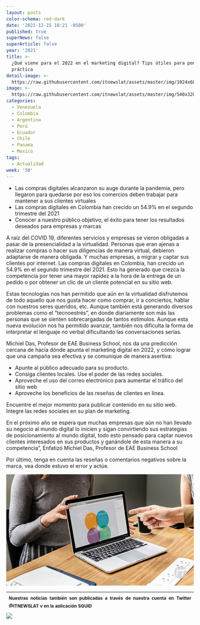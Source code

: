 ```yaml
---
layout: posts
color-schema: red-dark
date: '2021-12-15 18:21 -0500'
published: true
superNews: false
superArticle: false
year: '2021'
title: >-
  ¿Qué viene para el 2022 en el marketing digital? Tips útiles para poner en
  práctica
detail-image: >-
  https://raw.githubusercontent.com/itnewslat/assets/master/img/1024x680/Marketing-Digital-g.jpg
image: >-
  https://raw.githubusercontent.com/itnewslat/assets/master/img/540x320/Marketing-Digital-p.jpg
categories:
  - Venezuela
  - Colombia
  - Argentina
  - Perú
  - Ecuador
  - Chile
  - Panama
  - Mexico
tags:
  - Actualidad
week: '50'
---
```

- Las compras digitales alcanzaron su auge durante la pandemia, pero llegaron para quedarse por eso los comercios deben trabajar para mantener a sus clientes virtuales
- Las compras digitales en Colombia han crecido un 54.9% en el segundo trimestre del 2021
- Conocer a nuestro público objetivo, el éxito para tener los resultados deseados para empresas y marcas

A raíz del COVID 19, diferentes servicios y empresas se vieron obligadas a pasar de la presencialidad a la virtualidad. Personas que eran ajenas a realizar compras o hacer sus diligencias de manera virtual, debieron adaptarse de manera obligada. Y muchas empresas, a migrar y captar sus clientes por internet. Las compras digitales en Colombia, han crecido un 54.9% en el segundo trimestre del 2021. Esto ha generado que crezca la competencia por tener una mayor rapidez a la hora de la entrega de un pedido o por obtener un clic de un cliente potencial en su sitio web.  

Estas tecnologías nos han permitido que aún en la virtualidad disfrutemos de todo aquello que nos gusta hacer como comprar, ir a conciertos, hablar con nuestros seres queridos, etc. Aunque también está generando diversos problemas como el “tecnoestrés”, en donde diariamente son más las personas que se sienten sobrecargadas de tantos estímulos. Aunque esta nueva evolución nos ha permitido avanzar, también nos dificulta la forma de interpretar el lenguaje no verbal dificultando las conversaciones serias.

Michiel Das, Profesor de EAE Business School, nos da una predicción cercana de hacía dónde apunta el marketing digital en 2022, y cómo lograr que una campaña sea efectiva y se comunique de manera asertiva:

- Apunte al público adecuado para su producto.
- Consiga clientes locales. Use el poder de las redes sociales.
- Aproveche el uso del correo electrónico para aumentar el tráfico del sitio web
- Aproveche los beneficios de las reseñas de clientes en línea.

Encuentre el mejor momento para publicar contenido en su sitio web.
Integre las redes sociales en su plan de marketing.
 
En el próximo año se espera que muchas empresas que aún no han llevado su negocio al mundo digital lo inicien y sigan convirtiendo sus estrategias de posicionamiento al mundo digital, todo esto pensado para captar nuevos clientes interesados en sus productos y ganándole de esta manera a su competencia”, Enfatizó Michiel Das, Profesor de EAE Business School

Por último, tenga en cuenta las reseñas o comentarios negativos sobre la marca, vea donde estuvo el error y actúe.

![](https://raw.githubusercontent.com/itnewslat/assets/master/img/540x320/Marketing-Digital-p.jpg)

<table style="height: 42px;" width="569">
<tbody>
<tr>
<td style="text-align: justify;"><sub><strong>Nuestras noticias también son publicadas a través de nuestra cuenta en Twitter <a href="https://twitter.com/itnewslat?lang=es">@ITNEWSLAT</a> y en la aplicación <a href="https://squidapp.co/en/">SQUID</a></strong></sub></td>
</tr>
</tbody>
</table>

<img src="https://tracker.metricool.com/c3po.jpg?hash=56f88a41e39ab42c063cc51676587a04"/>